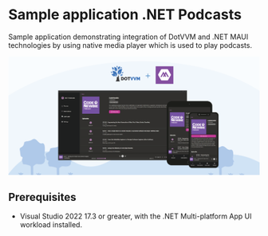 # Sample application .NET Podcasts
Sample application demonstrating integration of DotVVM and .NET MAUI technologies by using native media player which is used to play podcasts.

![demo image](https://github.com/tomasmikes/dotvvm-maui-podcast/blob/main/demo.png?raw=true)

## Prerequisites
- Visual Studio 2022 17.3 or greater, with the .NET Multi-platform App UI workload installed.
